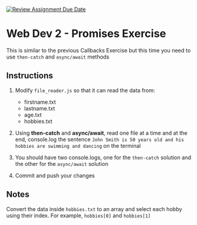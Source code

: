 [![Review Assignment Due Date](https://classroom.github.com/assets/deadline-readme-button-22041afd0340ce965d47ae6ef1cefeee28c7c493a6346c4f15d667ab976d596c.svg)](https://classroom.github.com/a/cGZ3hrJY)
# Web Dev 2 - Promises Exercise

This is similar to the previous Callbacks Exercise but this time you need to use `then-catch` and `async/await` methods

## Instructions

1. Modify `file_reader.js` so that it can read the data from:
  
    - firstname.txt
    - lastname.txt
    - age.txt
    - hobbies.txt

2. Using **then-catch** and **async/await**, read one file at a time and at the end, console.log the sentence `John Smith is 50 years old and his hobbies are swimming and dancing` on the terminal
3. You should have two console.logs, one for the `then-catch` solution and the other for the `async/await` solution
4. Commit and push your changes

## Notes

Convert the data inside `hobbies.txt` to an array and select each hobby using their index. For example, `hobbies[0]` and `hobbies[1]`
